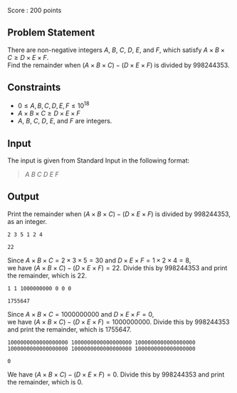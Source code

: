 Score : $200$ points

## Problem Statement

There are non-negative integers $A$, $B$, $C$, $D$, $E$, and $F$, which satisfy $A\times B\times C\geq D\times E\times F$.<br>
Find the remainder when $(A\times B\times C)-(D\times E\times F)$ is divided by $998244353$.

## Constraints

- $0\leq A,B,C,D,E,F\leq 10^{18}$
- $A\times B\times C\geq D\times E\times F$
- $A$, $B$, $C$, $D$, $E$, and $F$ are integers.

## Input

The input is given from Standard Input in the following format:

> $A$ $B$ $C$ $D$ $E$ $F$

## Output

Print the remainder when $(A\times B\times C)-(D\times E\times F)$ is divided by $998244353$, as an integer.

```input1
2 3 5 1 2 4
```

```output1
22
```

Since $A\times B\times C=2\times 3\times 5=30$ and $D\times E\times F=1\times 2\times 4=8$,<br>
we have $(A\times B\times C)-(D\times E\times F)=22$. Divide this by $998244353$ and print the remainder, which is $22$.

```input2
1 1 1000000000 0 0 0
```

```output2
1755647
```

Since $A\times B\times C=1000000000$ and $D\times E\times F=0$,<br>
we have $(A\times B\times C)-(D\times E\times F)=1000000000$. Divide this by $998244353$ and print the remainder, which is $1755647$.

```input3
1000000000000000000 1000000000000000000 1000000000000000000 1000000000000000000 1000000000000000000 1000000000000000000
```

```output3
0
```

We have $(A\times B\times C)-(D\times E\times F)=0$. Divide this by $998244353$ and print the remainder, which is $0$.